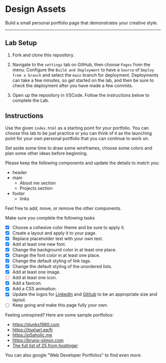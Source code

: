 # Design Assets

Build a small personal portfolio page that demonstrates your creative style.

---

## Lab Setup

1. Fork and clone this repository.

1. Navigate to the `settings` tab on GitHub, then choose `Pages` from the menu. Configure the `Build and Deployment` to have a `Source` of `Deploy from a branch` and select the `main` branch for deployment. Deployments can take a few minutes, so get started on the lab, and then be sure to check the deployment after you have made a few commits.

1. Open up the repository in VSCode. Follow the instructions below to complete the Lab.

## Instructions

Use the given `index.html` as a starting point for your portfolio. You can choose this lab to be just practice or you can think of it as the launching point for your own personal portfolio that you can continue to work on.

Set aside some time to draw some wireframes, choose some colors and plan some other ideas before beginning.

Please keep the following components and update the details to match you:

- header
- main
  - About me section
  - Projects section
- footer
  - links

Feel free to add, move, or remove the other components.

Make sure you complete the following tasks

- [x] Choose a cohesive color theme and be sure to apply it.
- [x] Create a layout and apply it to your page.
- [x] Replace placeholder text with your own text.
- [x] Add at least one new font.
- [x] Change the background color in at least one place.
- [x] Change the font color in at least one place.
- [x] Change the default styling of link tags.
- [x] Change the default styling of the unordered lists.
- [x] Add at least one image.
- [ ] Add at least one icon.
- [x] Add a favicon.
- [x] Add a CSS animation.
- [x] Update the logos for [LinkedIn](https://github.com/logos) and [Github](https://brand.linkedin.com/downloads) to be an appropriate size and layout.
- [ ] Keep going and make this page fully your own.

Feeling uninspired? Here are some sample portfolios:

- https://dunks1980.com
- https://itssharl.ee/fr
- https://p5aholic.me
- https://bruno-simon.com
- [The full list of 25 from hostinger](https://www.hostinger.com/tutorials/web-developer-portfolio#1_Charles_Bruyerre)

You can also google "Web Developer Portfolios" to find even more.
